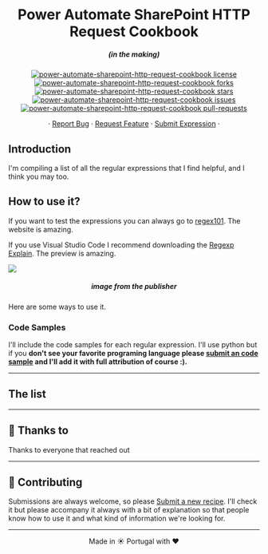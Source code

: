 <h1 align="center">
  Power Automate SharePoint HTTP Request Cookbook
</h1>
<h5 align="center">(in the making)</h5>

<p align="center">
<a href="https://github.com/manueltgomes/power-automate-sharepoint-http-request-cookbook/blob/master/LICENSE" target="blank">
<img src="https://img.shields.io/github/license/manueltgomes/power-automate-sharepoint-http-request-cookbook?style=flat-square" alt="power-automate-sharepoint-http-request-cookbook license" />
</a>
<a href="https://github.com/manueltgomes/power-automate-sharepoint-http-request-cookbook/fork" target="blank">
<img src="https://img.shields.io/github/forks/manueltgomes/power-automate-sharepoint-http-request-cookbook?style=flat-square" alt="power-automate-sharepoint-http-request-cookbook forks"/>
</a>
<a href="https://github.com/manueltgomes/power-automate-sharepoint-http-request-cookbook/stargazers" target="blank">
<img src="https://img.shields.io/github/stars/manueltgomes/power-automate-sharepoint-http-request-cookbook?style=flat-square" alt="power-automate-sharepoint-http-request-cookbook stars"/>
</a>
<a href="https://github.com/manueltgomes/power-automate-sharepoint-http-request-cookbook/issues" target="blank">
<img src="https://img.shields.io/github/issues/manueltgomes/power-automate-sharepoint-http-request-cookbook?style=flat-square" alt="power-automate-sharepoint-http-request-cookbook issues"/>
</a>
<a href="https://github.com/manueltgomes/power-automate-sharepoint-http-request-cookbook/pulls" target="blank">
<img src="https://img.shields.io/github/issues-pr/manueltgomes/power-automate-sharepoint-http-request-cookbook?style=flat-square" alt="power-automate-sharepoint-http-request-cookbook pull-requests"/>
</a>
</p>

<p align="center">
    ·
    <a href="https://github.com/manueltgomes/power-automate-sharepoint-http-request-cookbook/issues/new/choose">Report Bug</a>
    ·
    <a href="https://github.com/manueltgomes/power-automate-sharepoint-http-request-cookbook/issues/new/choose">Request Feature</a>
    ·
    <a href="https://github.com/manueltgomes/power-automate-sharepoint-http-request-cookbook/issues/new/choose">Submit Expression</a>
    ·
</p>

## Introduction

I'm compiling a list of all the regular expressions that I find helpful, and I think you may too.

## How to use it?

If you want to test the expressions you can always go to [regex101](https://regex101.com). The website is amazing.

If you use Visual Studio Code I recommend downloading the [Regexp Explain](https://marketplace.visualstudio.com/items?itemName=LouisWT.regexp-preview). The preview is amazing.

<img src="https://i.loli.net/2017/08/18/59968e8dde40c.gif">

<h5 align="center">image from the publisher</h5>

Here are some ways to use it.

### Code Samples

I'll include the code samples for each regular expression. I'll use python but if you **don't see your favorite programing language please <a href="https://github.com/manueltgomes/power-automate-sharepoint-http-request-cookbook/issues/new/choose">submit an code sample</a> and I'll add it with full attribution of course :).**

---

## The list

---

## 🙏 Thanks to

Thanks to everyone that reached out

---

## 💪 Contributing

Submissions are always welcome, so please <a href="https://github.com/manueltgomes/power-automate-sharepoint-http-request-cookbook/issues/new/choose">Submit a new recipe</a>. I'll check it but please accompany it always with a bit of explanation so that people know how to use it and what kind of information we're looking for.

<hr>
<p align="center">
Made in ☀️ Portugal with ❤️
</p>
